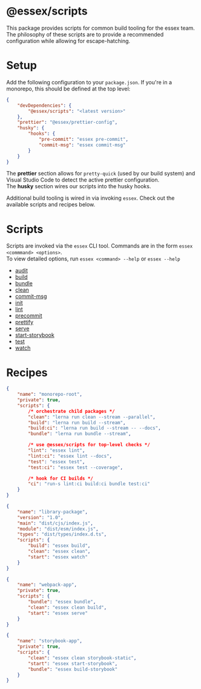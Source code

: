 # @essex/scripts

This package provides scripts for common build tooling for the essex team. The philosophy of
these scripts are to provide a recommended configuration while allowing for escape-hatching.

# Setup

Add the following configuration to your `package.json`. If you're in a monorepo, this should be defined at the top level:

```json
{
	"devDependencies": {
		"@essex/scripts": "<latest version>"
	},
	"prettier": "@essex/prettier-config",
	"husky": {
		"hooks": {
			"pre-commit": "essex pre-commit",
			"commit-msg": "essex commit-msg"
		}
	}
}
```

The **prettier** section allows for `pretty-quick` (used by our build system) and Visual Studio Code to detect the active prettier configuration.<br/>
The **husky** section wires our scripts into the husky hooks.

Additional build tooling is wired in via invoking `essex`. Check out the available scripts and recipes below.

# Scripts

Scripts are invoked via the `essex` CLI tool. Commands are in the form `essex <commmand> <options>`.<br/>
To view detailed options, run `essex <command> --help` or `essex --help`

- [audit](./docs/audit.md)
- [build](./docs/build.md)
- [bundle](./docs/bundle.md)
- [clean](./docs/clean.md)
- [commit-msg](./docs/commit_msg.md)
- [init](./docs/init.md)
- [lint](./docs/lint.md)
- [precommit](./docs/precommit.md)
- [prettify](./docs/prettify.md)
- [serve](./docs/serve.md)
- [start-storybook](./docs/start_storybook.md)
- [test](./docs/test.md)
- [watch](./docs/watch.md)

# Recipes

```json
{
	"name": "monorepo-root",
	"private": true,
	"scripts": {
		/* orchestrate child packages */
		"clean": "lerna run clean --stream --parallel",
		"build": "lerna run build --stream",
		"build:ci": "lerna run build --stream -- --docs",
		"bundle": "lerna run bundle --stream",

		/* use @essex/scripts for top-level checks */
		"lint": "essex lint",
		"lint:ci": "essex lint --docs",
		"test": "essex test",
		"test:ci": "essex test --coverage",

		/* hook for CI builds */
		"ci": "run-s lint:ci build:ci bundle test:ci"
	}
}
```

```json
{
	"name": "library-package",
	"version": "1.0",
	"main": "dist/cjs/index.js",
	"module": "dist/esm/index.js",
	"types": "dist/types/index.d.ts",
	"scripts": {
		"build": "essex build",
		"clean": "essex clean",
		"start": "essex watch"
	}
}
```

```json
{
	"name": "webpack-app",
	"private": true,
	"scripts": {
		"bundle": "essex bundle",
		"clean": "essex clean build",
		"start": "essex serve"
	}
}
```

```json
{
	"name": "storybook-app",
	"private": true,
	"scripts": {
		"clean": "essex clean storybook-static",
		"start": "essex start-storybook",
		"bundle": "essex build-storybook"
	}
}
```
